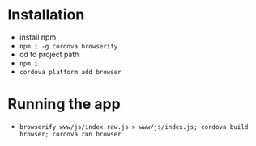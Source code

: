 # Installation
* install npm
* `npm i -g cordova browserify`
* cd to project path
* `npm i`
* `cordova platform add browser`
# Running the app
* `browserify www/js/index.raw.js > www/js/index.js; cordova build browser; cordova run browser`